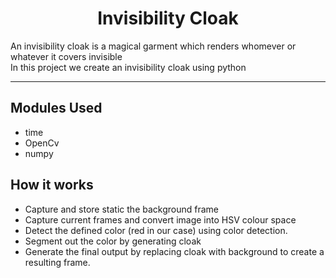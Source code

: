 <h1 align="center">Invisibility Cloak</h1>
An invisibility cloak is a magical garment which renders whomever or whatever it covers invisible 
<br>
In this project we create an invisibility cloak using python

---------------------------------------------------------------------

## Modules Used
- time
- OpenCv
- numpy

## How it works

- Capture and store static the background frame
- Capture current frames and convert image into HSV colour space
- Detect the defined color (red in our case) using color detection.
- Segment out the color by generating cloak
- Generate the final output by replacing cloak with background to create a resulting frame.